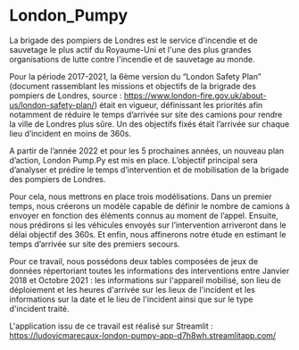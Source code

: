 # London_Pumpy

La brigade des pompiers de Londres est le service d'incendie et de sauvetage le plus actif du Royaume-Uni et l'une des plus grandes organisations de lutte contre l'incendie et de sauvetage au monde.

Pour la période 2017-2021, la 6ème version du “London Safety Plan” (document rassemblant les missions et objectifs de la brigrade des pompiers de Londres, source : https://www.london-fire.gov.uk/about-us/london-safety-plan/) était en vigueur, définissant les priorités afin notamment de réduire le temps d’arrivée sur site des camions pour rendre la ville de Londres plus sûre. Un des objectifs fixés était l’arrivée sur chaque lieu d’incident en moins de 360s.

A partir de l’année 2022 et pour les 5 prochaines années, un nouveau plan d’action, London Pump.Py est mis en place. L’objectif principal sera d’analyser et prédire le temps d’intervention et de mobilisation de la brigade des pompiers de Londres.

Pour cela, nous mettrons en place trois modélisations. Dans un premier temps, nous créerons un modèle capable de définir le nombre de camions à envoyer en fonction des éléments connus au moment de l’appel. Ensuite, nous prédirons si les véhicules envoyés sur l’intervention arriveront dans le délai objectif des 360s. Et enfin, nous affinerons notre étude en estimant le temps d’arrivée sur site des premiers secours. 

Pour ce travail, nous possédons deux tables composées de jeux de données répertoriant toutes les informations des interventions entre Janvier 2018 et Octobre 2021 :
les informations sur l'appareil mobilisé, son lieu de déploiement et les heures d'arrivée sur les lieux de l'incident et 
les informations sur la date et le lieu de l'incident ainsi que sur le type d'incident traité.

L'application issu de ce travail est réalisé sur Streamlit : https://ludovicmarecaux-london-pumpy-app-d7h8wh.streamlitapp.com/
